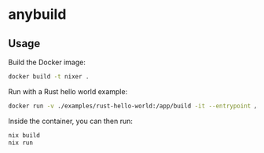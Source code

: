 # anybuild

## Usage

Build the Docker image:
```bash
docker build -t nixer .
```

Run with a Rust hello world example:
```bash
docker run -v ./examples/rust-hello-world:/app/build -it --entrypoint /bin/bash nixer
```

Inside the container, you can then run:
```bash
nix build
nix run
```
